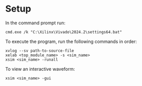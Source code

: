 # Setup

In the command prompt run:  

    cmd.exe /k "C:\Xilinx\Vivado\2024.2\settings64.bat"

To execute the program, run the following commands in order:

    xvlog --sv path-to-source-file
    xelab <top_module_name> -s <sim_name>
    xsim <sim_name> -runall

To view an interactive waveform:

    xsim <sim_name> -gui


